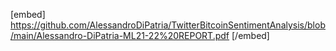 [embed] https://github.com/AlessandroDiPatria/TwitterBitcoinSentimentAnalysis/blob/main/Alessandro-DiPatria-ML21-22%20REPORT.pdf [/embed]
